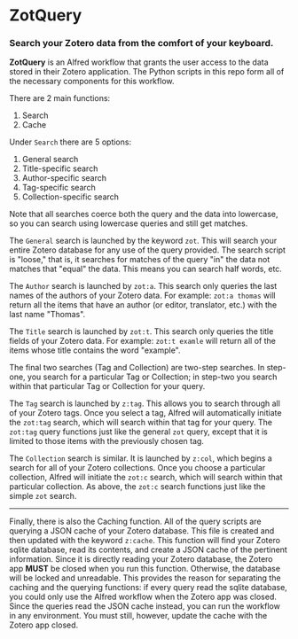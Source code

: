 # ZotQuery

### Search your Zotero data from the comfort of your keyboard. 

**ZotQuery** is an Alfred workflow that grants the user access to the data stored in their Zotero application. The Python scripts in this repo form all of the necessary components for this workflow. 

There are 2 main functions:

1. Search
2. Cache

Under `Search` there are 5 options:

1. General search
2. Title-specific search
3. Author-specific search
4. Tag-specific search
5. Collection-specific search

Note that all searches coerce both the query and the data into lowercase, so you can search using lowercase queries and still get matches. 

The `General` search is launched by the keyword `zot`. This will search your entire Zotero database for any use of the query provided. The search script is "loose," that is, it searches for matches of the query "in" the data not matches that "equal" the data. This means you can search half words, etc. 

The `Author` search is launched by `zot:a`. This search only queries the last names of the authors of your Zotero data. For example: `zot:a thomas` will return all the items that have an author (or editor, translator, etc.) with the last name "Thomas". 

The `Title` search is launched by `zot:t`. This search only queries the title fields of your Zotero data. For example: `zot:t examle` will return all of the items whose title contains the word "example". 

The final two searches (Tag and Collection) are two-step searches. In step-one, you search for a particular Tag or Collection; in step-two you search within that particular Tag or Collection for your query. 

The `Tag` search is launched by `z:tag`. This allows you to search through all of your Zotero tags. Once you select a tag, Alfred will automatically initiate the `zot:tag` search, which will search within that tag for your query. The `zot:tag` query functions just like the general `zot` query, except that it is limited to those items with the previously chosen tag. 

The `Collection` search is similar. It is launched by `z:col`, which begins a search for all of your Zotero collections. Once you choose a particular collection, Alfred will initiate the `zot:c` search, which will search within that particular collection. As above, the `zot:c` search functions just like the simple `zot` search. 

- - - 

Finally, there is also the Caching function. All of the query scripts are querying a JSON cache of your Zotero database. This file is created and then updated with the keyword `z:cache`. This function will find your Zotero sqlite database, read its contents, and create a JSON cache of the pertinent information. Since it is directly reading your Zotero database, the Zotero app **MUST** be closed when you run this function. Otherwise, the database will be locked and unreadable. This provides the reason for separating the caching and the querying functions: if every query read the sqlite database, you could only use the Alfred workflow when the Zotero app was closed. Since the queries read the JSON cache instead, you can run the workflow in any environment. You must still, however, update the cache with the Zotero app closed. 


